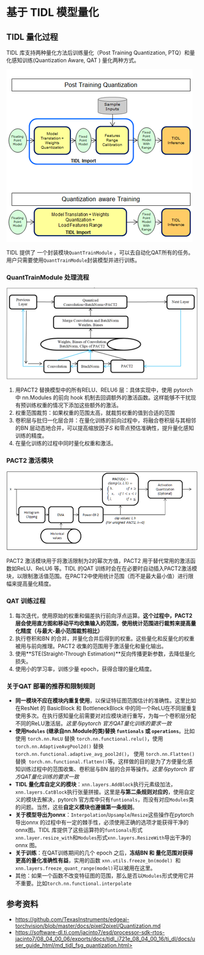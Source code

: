 # 基于 TIDL 模型量化

## TIDL 量化过程

TIDL 库支持两种量化方法后训练量化（Post Training Quantization, PTQ）和量化感知训练(Quantization Aware, QAT ) 量化两种方式。

![qt-compare](../graph/image-20230302110535914.png)



TIDL 提供了 一个封装模块`QuantTrainModule` ，可以去自动化QAT所有的任务。用户只需要使用`QuantTrainModule`封装模型并进行训练。

### QuantTrainModule 处理流程

![qt-tidl-quanti-train-module](../graph/image-20230302185952939.png)

1. 用PACT2 替换模型中的所有RELU、RELU6 层：具体实现中，使用 pytorch 中 nn.Modules 的前向 hook 机制去回调额外的激活函数。这样能够不干扰现有预训练权重的情况下添加这些额外的激活。
2. 权重范围裁剪：如果权重的范围太高，就裁剪权重的值到合适的范围
3. 卷积层与批归一化层合并：在量化训练的前向过程中，将融合卷积层与其相邻的BN 层动态地合并，可以提高缩放因子$S$ 和零点预估准确性，提升量化感知训练的精度。
4. 在量化训练的过程中同时量化权重和激活。

### PACT2 激活模块

![pact2_activation](../graph/pact2_activation.png)

PACT2 激活模块用于将激活限制为2的幂次方值，PACT2 用于替代常用的激活函数如ReLU、ReLU6 等。TIDL 的QAT 训练时会在在必要时自动插入PACT2激活模块，以限制激活值范围。在PACT2中使用统计范围（而不是最大最小值）进行限幅来提高量化精度。

### QAT 训练过程

1. 每次迭代，使用原始的权重和偏差执行前向浮点运算。**这个过程中，PACT2 层会使用直方图和移动平均收集输入的范围，使用统计范围进行裁剪来提高量化精度（与最大-最小范围裁剪相比）**
2. 执行卷积和BN 的合并，并量化合并后得到的权重。这些量化和反量化的权重被用与前向推理。PACT2 收集的范围用于激活量化和量化输出。
3. 使用**STE(Straight-Through Estimation)**反向传播更新参数，去降低量化损失。
4. 使用小的学习率，训练少量 epoch，获得合理的量化精度。

### 关于QAT 部署的推荐和限制规则

* **同一模块不应在模块内重复使用**，以保证特征图范围估计的准确性。这里比如在ResNet 的 BasicBlock 和 BottleneckBlock 中的同一个ReLU在不同层重复使用多次。在执行感知量化前需要对对应模块进行重写，为每一个卷积层分配不同的ReLU激活层。*这里与pytorch 官方QAT量化训练的要求一致*
* **使用`Modules` (继承自nn.Module的类)替换 `funtionals` 或 `operations`**。比如使用 `torch.nn.ReLU` 替换 `torch.nn.functional.relu()`，使用`torch.nn.AdaptiveAvgPool2d()` 替换 `torch.nn.functional.adaptive_avg_pool2d()`， 使用 `torch.nn.Flatten()`替换` torch.nn.functional.flatten()`等。这样做的目的是为了方便量化感知训练过程中的范围收集、卷积层与BN 层的合并等操作。*这里与pytorch 官方QAT量化训练的要求一致*
* **TIDL 量化库自定义的模块**：`xnn.layers.AddBlock`执行元素级加法，`xnn.layers.CatBlock`执行张量拼接。这里是**与第二条规则对应的**，使用自定义的模块去解决，pytorch 官方库中只有`funtionals`，而没有对应`Modules`类的问题。当然，这些**自定义模块也遵循第一条规则**。
* **关于模型导出为onnx**：`Interpolation`/`Upsample`/`Resize`这些操作在pytorch 导出onnx 的过程中有一定的棘手性，必须使用正确的选项才能获得干净的onnx图。TIDL 库提供了这些运算符的`funtionals`形式`xnn.layer.resize_with`和`Modules`形式`xnn.layers.ResizeWith`导出干净的onnx 图。
* **关于训练**：在QAT训练期间的几个 epoch 之后，**冻结BN 和 量化范围对获得更高的量化准确性有益**，实用的函数 `xnn.utils.freeze_bn(model) `和` xnn.layers.freeze_quant_range(model) `可以被用在这里。 
* 其他：如果一个函数不改变特征图的范围，那么是否以`Modules`形式使用它并不重要。比如`torch.nn.functional.interpolate`

## 参考资料

* <https://github.com/TexasInstruments/edgeai-torchvision/blob/master/docs/pixel2pixel/Quantization.md>
* https://software-dl.ti.com/jacinto7/esd/processor-sdk-rtos-jacinto7/08_04_00_06/exports/docs/tidl_j721e_08_04_00_16/ti_dl/docs/user_guide_html/md_tidl_fsg_quantization.html>